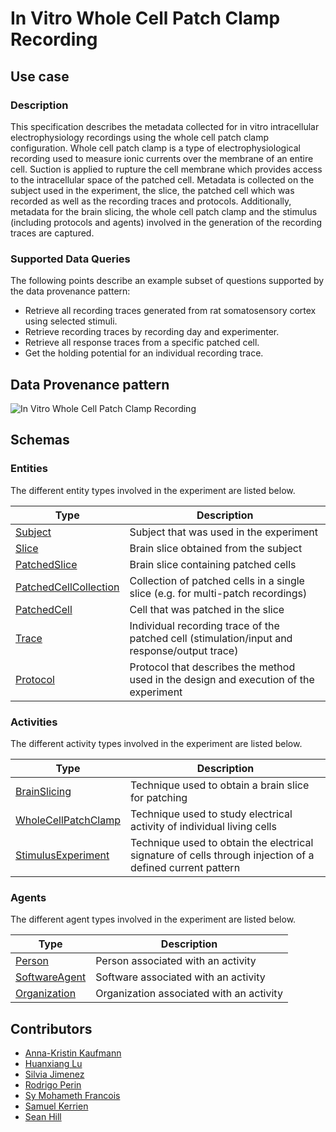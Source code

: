# In Vitro Whole Cell Patch Clamp Recording

## Use case

### Description

This specification describes the metadata collected for in vitro intracellular electrophysiology recordings using the whole cell patch clamp 
configuration. Whole cell patch clamp is a type of electrophysiological recording used to measure ionic currents over the membrane of an entire cell. 
Suction is applied to rupture the cell membrane which provides access to the intracellular space of the patched cell. 
Metadata is collected on the subject used in the experiment, the slice, the patched cell 
which was recorded as well as the recording traces 
and protocols. Additionally, metadata for the brain slicing, the whole cell patch clamp and the stimulus (including protocols and agents) involved in the generation
of the recording traces are captured.

### Supported Data Queries

The following points describe an example subset of questions supported by the data provenance pattern:
 
* Retrieve all recording traces generated from rat somatosensory cortex using selected stimuli.
* Retrieve recording traces by recording day and experimenter.
* Retrieve all response traces from a specific patched cell.
* Get the holding potential for an individual recording trace.


## Data Provenance pattern

![In Vitro Whole Cell Patch Clamp Recording](../../../assets/provtemplates/wholecellpatchclamp-recording-prov-template.svg)

## Schemas

### Entities

The different entity types involved in the experiment are listed below.

| Type  | Description|
| -------------                                                             | ------------- |
| [Subject](https://bbp-nexus.epfl.ch/datamodels/class-nsgsubject.html)                            |     Subject that was used in the experiment     |
| [Slice](https://bbp-nexus.epfl.ch/datamodels/class-nsgslice.html)                                |     Brain slice obtained from the subject      |
| [PatchedSlice](https://bbp-nexus.epfl.ch/datamodels/class-nsgpatchedslice.html)                  |     Brain slice containing patched cells      |
| [PatchedCellCollection](https://bbp-nexus.epfl.ch/datamodels/class-nsgpatchedcellcollection.html)|     Collection of patched cells in a single slice (e.g. for multi-patch recordings) |
| [PatchedCell](https://bbp-nexus.epfl.ch/datamodels/class-nsgpatchedcell.html)                    |     Cell that was patched in the slice      |
| [Trace](https://bbp-nexus.epfl.ch/datamodels/class-nsgtrace.html)                         |     Individual recording trace of the patched cell (stimulation/input and response/output trace)     |
| [Protocol](https://bbp-nexus.epfl.ch/datamodels/class-nsgexperimentalprotocol.html)                          |     Protocol that describes the method used in the design and execution of the experiment      |
    
### Activities

The different activity types involved in the experiment are listed below.

| Type  | Description|
| ------------- | ------------- |
| [BrainSlicing](https://bbp-nexus.epfl.ch/datamodels/class-nsgbrainslicing.html)                      |     Technique used to obtain a brain slice for patching      |
| [WholeCellPatchClamp](https://bbp-nexus.epfl.ch/datamodels/class-nsgwholecellpatchclamp.html)        |     Technique used to study electrical activity of individual living cells    |
| [StimulusExperiment](https://bbp-nexus.epfl.ch/datamodels/class-nsgstimulusexperiment.html)   |     Technique used to obtain the electrical signature of cells through injection of a defined current pattern |

### Agents

The different agent types involved in the experiment are listed below.

| Type  | Description|
| ------------- | ------------- |
| [Person](https://bbp-nexus.epfl.ch/datamodels/class-schemaperson.html)                                        |    Person associated with an activity      |
| [SoftwareAgent](https://bbp-nexus.epfl.ch/datamodels/class-provsoftwareagent.html)                          |    Software associated with an activity      |
| [Organization](https://bbp-nexus.epfl.ch/datamodels/class-schemaorganization.html)                            |    Organization associated with an activity      |

## Contributors

* [Anna-Kristin Kaufmann](mailto:anna-kristin.kaufmann@epfl.ch)
* [Huanxiang Lu](mailto:huanxiang.lu@epfl.ch)
* [Silvia Jimenez](mailto:silvia.jimenez@epfl.ch)
* [Rodrigo Perin](mailto:rodrigo.perin@epfl.ch)
* [Sy Mohameth Francois](mailto:mohameth.sy@epfl.ch)
* [Samuel Kerrien](mailto:samuel.kerrien@epfl.ch)
* [Sean Hill](mailto:sean.hill@epfl.ch)